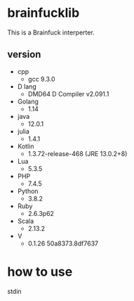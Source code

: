 # brainfucklib

This is a Brainfuck interperter.

## version

- cpp
  - gcc 9.3.0
- D lang
  - DMD64 D Compiler v2.091.1
- Golang
  - 1.14
- java
  - 12.0.1
- julia
  - 1.4.1
- Kotlin
  - 1.3.72-release-468 (JRE 13.0.2+8)
- Lua
  - 5.3.5
- PHP
  - 7.4.5
- Python
  - 3.8.2
- Ruby
  - 2.6.3p62
- Scala
  - 2.13.2
- V
  - 0.1.26 50a8373.8df7637

# how to use

stdin
